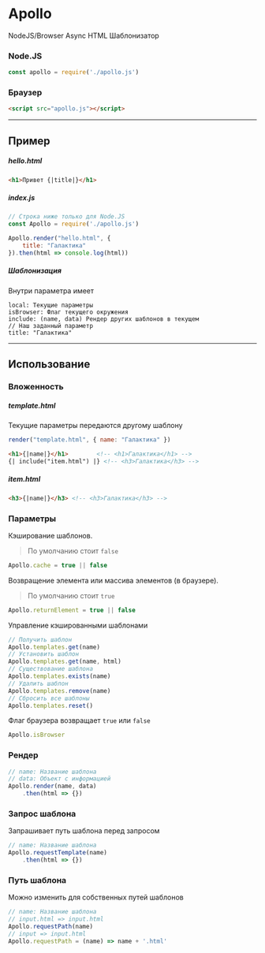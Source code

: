 # Apollo
NodeJS/Browser Async HTML Шаблонизатор

### Node.JS
```js
const apollo = require('./apollo.js')
```
### Браузер
```html
<script src="apollo.js"></script>
```

--------------------
## Пример
##### hello.html

```html
<h1>Привет {|title|}</h1>
```
##### index.js

```js
// Строка ниже только для Node.JS
const Apollo = require('./apollo.js')

Apollo.render("hello.html", {
    title: "Галактика"
}).then(html => console.log(html))
```

##### Шаблонизация
Внутри параметра имеет
```
local: Текущие параметры
isBrowser: Флаг текущего окружения 
include: (name, data) Рендер других шаблонов в текущем
// Наш заданный параметр
title: "Галактика" 
```

--------------------
## Использование
### Вложенность
##### template.html
Текущие параметры передаются другому шаблону
```js
render("template.html", { name: "Галактика" })
```
```html
<h1>{|name|}</h1> 		 <!-- <h1>Галактика</h1> -->
{| include("item.html") |} <!-- <h3>Галактика</h3> -->
```
##### item.html
```html
<h3>{|name|}</h3> <!-- <h3>Галактика</h3> -->
```

### Параметры
Кэширование шаблонов. 
>По умолчанию стоит `false`

```js
Apollo.cache = true || false
```
Возвращение элемента или массива элементов (в браузере).
>По умолчанию стоит `true`

```js
Apollo.returnElement = true || false
```
Управление кэшированными шаблонами
```js
// Получить шаблон
Apollo.templates.get(name)
// Установить шаблон
Apollo.templates.get(name, html)
// Существование шаблона
Apollo.templates.exists(name)
// Удалить шаблон
Apollo.templates.remove(name)
// Сбросить все шаблоны
Apollo.templates.reset()
```
Флаг браузера возвращает `true` или `false`
```js
Apollo.isBrowser 
```
### Рендер
```js
// name: Название шаблона
// data: Объект с информацией
Apollo.render(name, data)
	.then(html => {})
```
### Запрос шаблона
Запрашивает путь шаблона перед запросом
```js
// name: Название шаблона
Apollo.requestTemplate(name)
	.then(html => {})
```
### Путь шаблона
Можно изменить для собственных путей шаблонов
```js
// name: Название шаблона
// input.html => input.html
Apollo.requestPath(name)
// input => input.html
Apollo.requestPath = (name) => name + '.html'
```